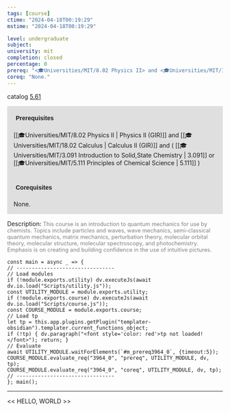```yaml
---
tags: [course]
ctime: "2024-04-18T00:19:29"
mstime: "2024-04-18T00:19:29"

level: undergraduate
subject: 
university: mit
completion: closed
percentage: 0
prereq: "<🎓Universities/MIT/8.02 Physics II> and <🎓Universities/MIT/18.02 Calculus> and ( <🎓Universities/MIT/3.091 Introduction to Solid,State Chemistry> or <🎓Universities/MIT/5.111 Principles of Chemical Science> )"
coreq: "None."
---
```


catalog [5.61](https://ocw.mit.edu/courses/5-61-physical-chemistry-fall-2017/)

<span style="display: block; padding: 15px; background-color: rgb(100, 100, 100, 0.2);"><font id="m_prereq3964_0" style="display: block; font-family: Arial, sans-serif; font-weight: bold; padding: 5px">Prerequisites</font><br><span id="prereq3964_0">[[🎓Universities/MIT/8.02 Physics II | Physics II (GIR)]] and [[🎓Universities/MIT/18.02 Calculus | Calculus II (GIR)]] and ( [[🎓Universities/MIT/3.091 Introduction to Solid,State Chemistry | 3.091]] or [[🎓Universities/MIT/5.111 Principles of Chemical Science | 5.111]] )</span></span>
<span style="display: block; padding: 15px; background-color: rgb(100, 100, 100, 0.2);"><font id="m_coreq3964_0" style="display: block; font-family: Arial, sans-serif; font-weight: bold; padding: 5px">Corequisites</font><br><span id="coreq3964_0">None.</span></span>

<font style="">Description:</font>
<font style="color: grey; font-size: 0.8rem;">This course is an introduction to quantum mechanics for use by chemists. Topics include particles and waves, wave mechanics, semi-classical quantum mechanics, matrix mechanics, perturbation theory, molecular orbital theory, molecular structure, molecular spectroscopy, and photochemistry. Emphasis is on creating and building confidence in the use of intuitive pictures.</font>

```dataviewjs
const main = async _ => {
// --------------------------------
// Load modules
if (!module.exports.utility) dv.executeJs(await dv.io.load("Scripts/utility.js"));
const UTILITY_MODULE = module.exports.utility;
if (!module.exports.course) dv.executeJs(await dv.io.load("Scripts/course.js"));
const COURSE_MODULE = module.exports.course;
// Load tp
let tp = this.app.plugins.getPlugin("templater-obsidian").templater.current_functions_object;
if (!tp) { dv.paragraph("<font style='color: red'>tp not loaded!</font>"); return; }
// Evaluate
await UTILITY_MODULE.waitForElements(`#m_prereq3964_0`, {timeout:5});
COURSE_MODULE.evaluate_req("3964_0", "prereq", UTILITY_MODULE, dv, tp);
COURSE_MODULE.evaluate_req("3964_0", "coreq", UTILITY_MODULE, dv, tp);
// --------------------------------
}; main();
```

---

<< HELLO, WORLD >>
